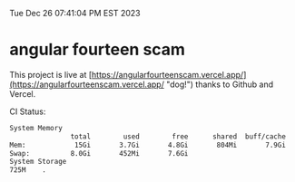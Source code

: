 Tue Dec 26 07:41:04 PM EST 2023

# angular fourteen scam


This project is live at [https://angularfourteenscam.vercel.app/](https://angularfourteenscam.vercel.app/ "dog!") thanks to Github and Vercel.

CI Status: 

```bash
System Memory
               total        used        free      shared  buff/cache   available
Mem:            15Gi       3.7Gi       4.8Gi       804Mi       7.9Gi        11Gi
Swap:          8.0Gi       452Mi       7.6Gi
System Storage
725M	.
